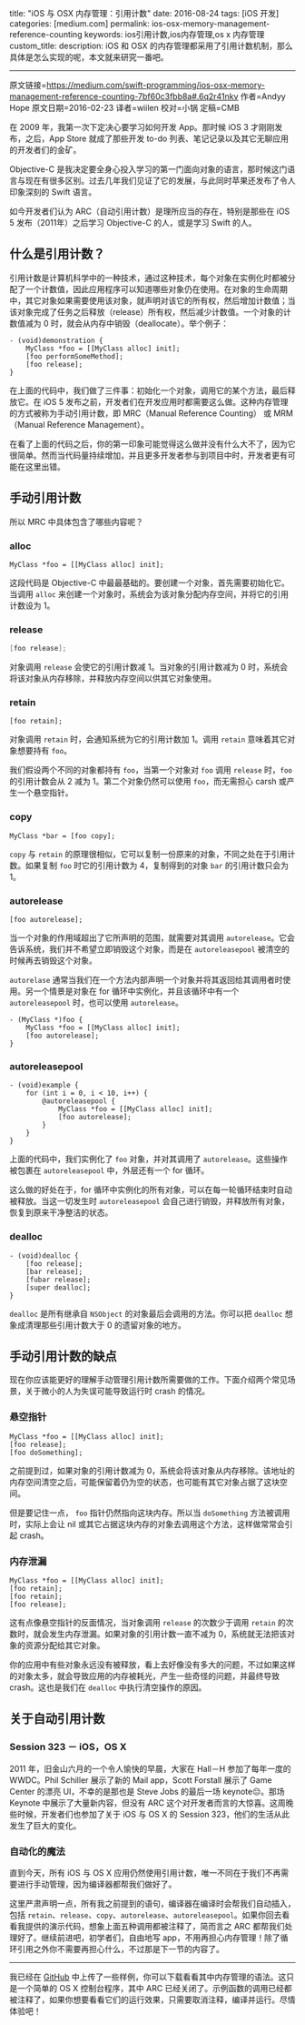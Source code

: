 title: "iOS 与 OSX 内存管理：引用计数"
date: 2016-08-24
tags: [iOS 开发]
categories: [medium.com]
permalink: ios-osx-memory-management-reference-counting
keywords: ios引用计数,ios内存管理,os x 内存管理
custom_title: 
description: iOS 和 OSX 的内存管理都采用了引用计数机制，那么具体是怎么实现的呢，本文就来研究一番吧。

---
原文链接=https://medium.com/swift-programming/ios-osx-memory-management-reference-counting-7bf60c3fbb8a#.6q2r41nkv
作者=Andyy Hope
原文日期=2016-02-23
译者=wiilen
校对=小锅
定稿=CMB

<!--此处开始正文-->

在 2009 年，我第一次下定决心要学习如何开发 App。那时候 iOS 3 才刚刚发布，之后，App Store 就成了那些开发 to-do 列表、笔记记录以及其它无聊应用的开发者们的金矿。

Objective-C 是我决定要全身心投入学习的第一门面向对象的语言，那时候这门语言与现在有很多区别。过去几年我们见证了它的发展，与此同时苹果还发布了令人印象深刻的 Swift 语言。

如今开发者们认为 ARC（自动引用计数）是理所应当的存在，特别是那些在 iOS 5 发布（2011年）之后学习 Objective-C 的人，或是学习 Swift 的人。

<!--more-->

## 什么是引用计数？

引用计数是计算机科学中的一种技术，通过这种技术，每个对象在实例化时都被分配了一个计数值，因此应用程序可以知道哪些对象仍在使用。在对象的生命周期中，其它对象如果需要使用该对象，就声明对该它的所有权，然后增加计数值；当该对象完成了任务之后释放（release）所有权，然后减少计数值。一个对象的计数值减为 0 时，就会从内存中销毁（deallocate）。举个例子：

```objc
- (void)demonstration {
    MyClass *foo = [[MyClass alloc] init];
    [foo performSomeMethod];
    [foo release];
}
```

在上面的代码中，我们做了三件事：初始化一个对象，调用它的某个方法，最后释放它。在 iOS 5 发布之前，开发者们在开发应用时都需要这么做。这种内存管理的方式被称为手动引用计数，即 MRC（Manual Reference Counting） 或 MRM（Manual Reference Management）。

在看了上面的代码之后，你的第一印象可能觉得这么做并没有什么大不了，因为它很简单。然而当代码量持续增加，并且更多开发者参与到项目中时，开发者更有可能在这里出错。

## 手动引用计数

所以 MRC 中具体包含了哪些内容呢？

### alloc

```objc
MyClass *foo = [[MyClass alloc] init];
```

这段代码是 Objective-C 中最最基础的。要创建一个对象，首先需要初始化它。当调用 `alloc` 来创建一个对象时，系统会为该对象分配内存空间，并将它的引用计数设为 1。

### release

```objective-c
[foo release];
```

对象调用 `release` 会使它的引用计数减 1。当对象的引用计数减为 0 时，系统会将该对象从内存移除，并释放内存空间以供其它对象使用。

### retain

```objc
[foo retain];
```

对象调用 `retain` 时，会通知系统为它的引用计数加 1。调用 `retain` 意味着其它对象想要持有 `foo`。

我们假设两个不同的对象都持有 `foo`，当第一个对象对 `foo` 调用 `release` 时，`foo` 的引用计数会从 2 减为 1。第二个对象仍然可以使用 `foo`，而无需担心 carsh 或产生一个悬空指针。

### copy 

```objc
MyClass *bar = [foo copy];
```

`copy` 与 `retain` 的原理很相似，它可以复制一份原来的对象，不同之处在于引用计数。如果复制 `foo` 时它的引用计数为 4，复制得到的对象 `bar` 的引用计数只会为 1。

### autorelease

```objc
[foo autorelease];
```

当一个对象的作用域超出了它所声明的范围，就需要对其调用 `autorelease`。它会告诉系统，我们并不希望立即销毁这个对象，而是在 `autoreleasepool` 被清空的时候再去销毁这个对象。

`autorelase` 通常当我们在一个方法内部声明一个对象并将其返回给其调用者时使用。另一个情景是对象在 for 循环中实例化，并且该循环中有一个 `autoreleasepool` 时，也可以使用 `autorelease`。

```objc
- (MyClass *)foo {
    MyClass *foo = [[MyClass alloc] init];
    [foo autorelease];
}
```

### autoreleasepool

```objc
- (void)example {
    for (int i = 0, i < 10, i++) {
        @autoreleasepool {
            MyClass *foo = [[MyClass alloc] init];
            [foo autorelease];
        }
    }
}
```

上面的代码中，我们实例化了 `foo` 对象，并对其调用了 `autorelease`。这些操作被包裹在 `autoreleasepool` 中，外层还有一个 for 循环。

这么做的好处在于，for 循环中实例化的所有对象，可以在每一轮循环结束时自动被释放。当这一切发生时 `autoreleasepool` 会自己进行销毁，并释放所有对象，恢复到原来干净整洁的状态。

### dealloc

```objc
- (void)dealloc {
    [foo release];
    [bar release];
    [fubar release];
    [super dealloc];
}
```

`dealloc` 是所有继承自 `NSObject` 的对象最后会调用的方法。你可以把 `dealloc` 想象成清理那些引用计数大于 0 的遗留对象的地方。

## 手动引用计数的缺点

现在你应该能更好的理解手动管理引用计数所需要做的工作。下面介绍两个常见场景，关于微小的人为失误可能导致运行时 crash 的情况。

### 悬空指针

```objc
MyClass *foo = [[MyClass alloc] init];
[foo release];
[foo doSomething];
```

之前提到过，如果对象的引用计数减为 0，系统会将该对象从内存移除。该地址的内存空间清空之后，可能保留着仍为空的状态，也可能有其它对象占据了这块空间。

但是要记住一点， `foo` 指针仍然指向这块内存。所以当 `doSomething` 方法被调用时，实际上会让 nil 或其它占据这块内存的对象去调用这个方法，这样做常常会引起 crash。

### 内存泄漏

```objc
MyClass *foo = [[MyClass alloc] init];
[foo retain];
[foo retain];
[foo release];
```

这有点像悬空指针的反面情况，当对象调用 `release` 的次数少于调用 `retain` 的次数时，就会发生内存泄漏。如果对象的引用计数一直不减为 0，系统就无法把该对象的资源分配给其它对象。

你的应用中有些对象永远没有被释放，看上去好像没有多大的问题，不过如果这样的对象太多，就会导致应用的内存被耗光，产生一些奇怪的问题，并最终导致 crash。这也是我们在 `dealloc` 中执行清空操作的原因。

## 关于自动引用计数

### Session 323 － iOS，OS X

2011 年，旧金山六月的一个令人愉快的早晨，大家在 Hall－H 参加了每年一度的 WWDC。Phil Schiller 展示了新的 Mail app，Scott Forstall 展示了 Game Center 的漂亮 UI，不幸的是那也是 Steve Jobs 的最后一场 keynote😔。那场 Keynote 中展示了大量新内容，但没有 ARC 这个对开发者而言的大惊喜。这周晚些时候，开发者们也参加了关于 iOS 与 OS X 的 Session 323，他们的生活从此发生了巨大的变化。

### 自动化的魔法

直到今天，所有 iOS 与 OS X 应用仍然使用引用计数，唯一不同在于我们不再需要进行手动管理，因为编译器都帮我们做好了。

这里严肃声明一点，所有我之前提到的语句，编译器在编译时会帮我们自动插入，包括 `retain`、`release`、`copy`、`autorelease`、`autoreleasepool`。如果你回去看看我提供的演示代码，想象上面五种调用都被注释了，简而言之 ARC 都帮我们处理好了。继续前进吧，初学者们，自由地写 app，不用再担心内存管理！除了循环引用之外你不需要再担心什么，不过那是下一节的内容了。

---

我已经在 [GitHub](https://github.com/andyyhope/MemoryManagement) 中上传了一些样例，你可以下载看看其中内存管理的语法。这只是一个简单的 OS X 控制台程序，其中 ARC 已经关闭了。示例函数的调用已经都被注释了，如果你想要看看它们的运行效果，只需要取消注释，编译并运行。尽情体验吧！